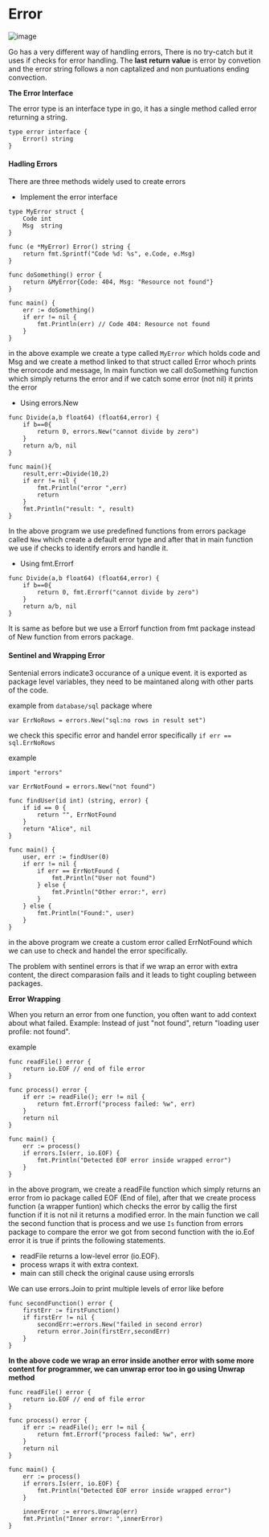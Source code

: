 # Error

![image](https://miro.medium.com/1*ZvwdIQkolJ2z1MILFrQjOQ.jpeg)


 Go has a very different way of handling errors, There is no try-catch but it uses if checks for error handling. The **last return value** is error by convetion and the error string follows a non captalized and non puntuations ending convection.
 
 **The Error Interface**

 The error type is an interface type in go, it has a single method called error returning a string.

```
type error interface {
    Error() string
}
```

#### Hadling Errors

There are three methods widely used to create errors

- Implement the error interface

```
type MyError struct {
    Code int
    Msg  string
}

func (e *MyError) Error() string {
    return fmt.Sprintf("Code %d: %s", e.Code, e.Msg)
}

func doSomething() error {
    return &MyError{Code: 404, Msg: "Resource not found"}
}

func main() {
    err := doSomething()
    if err != nil {
        fmt.Println(err) // Code 404: Resource not found
    }
}
```

in the above example we create a type called `MyError` which holds code and Msg and we create a method linked to that struct called Error whoch prints the errorcode and message, In main function we call doSomething function which simply returns the error and if we catch some error (not nil) it prints the error


- Using errors.New

```
func Divide(a,b float64) (float64,error) {
    if b==0{
        return 0, errors.New("cannot divide by zero")
    }
    return a/b, nil
}

func main(){
    result,err:=Divide(10,2)
    if err != nil {
        fmt.Println("error ",err)
        return
    }
    fmt.Println("result: ", result)
}

```

In the above program we use predefined functions from errors package called `New` which create a default error type and after that in main function we use if checks to identify errors and handle it.

- Using fmt.Errorf

```
func Divide(a,b float64) (float64,error) {
    if b==0{
        return 0, fmt.Errorf("cannot divide by zero")
    }            
    return a/b, nil
}
```

It is same as before but we use a Errorf function from fmt package instead of New function from errors package.


#### Sentinel and Wrapping Error

Sentenial errors indicate3 occurance of a unique event. it is exported as package level variables, they need to be maintaned along with other parts of the code.

example from `database/sql` package where

```
var ErrNoRows = errors.New("sql:no rows in result set")
```
we check this specific error and handel error specifically `if err == sql.ErrNoRows`

example

```
import "errors"

var ErrNotFound = errors.New("not found")

func findUser(id int) (string, error) {
    if id == 0 {
        return "", ErrNotFound
    }
    return "Alice", nil
}

func main() {
    user, err := findUser(0)
    if err != nil {
        if err == ErrNotFound {
            fmt.Println("User not found")
        } else {
            fmt.Println("Other error:", err)
        }
    } else {
        fmt.Println("Found:", user)
    }
}
```

in the above program we create a custom error called ErrNotFound which we can use to check and handel the error specifically.

The problem with sentinel errors is that if we wrap an error with extra content, the direct comparasion fails and it leads to tight coupling between packages.


**Error Wrapping**

When you return an error from one function, you often want to add context about what failed.
Example: Instead of just "not found", return "loading user profile: not found".

example

```
func readFile() error {
    return io.EOF // end of file error
}

func process() error {
    if err := readFile(); err != nil {
        return fmt.Errorf("process failed: %w", err)
    }
    return nil
}

func main() {
    err := process()
    if errors.Is(err, io.EOF) {
        fmt.Println("Detected EOF error inside wrapped error")
    }
}

```

in the above program, we create a readFile function which simply returns an error from io package called EOF (End of file), after that we create process function (a wrapper funtion) which checks the error by callig the first function if it is not nil it returns a modified error. In the main function we call the second function that is process and we use `Is` function from errors package to compare the error we got from second function with the io.Eof error it is true if prints the following statements.

- readFile returns a low-level error (io.EOF).
- process wraps it with extra context.
- main can still check the original cause using errorsIs

We can use errors.Join to print multiple levels of error like before

```
func secondFunction() error {
    firstErr := firstFunction()
    if firstErr != nil {
        secondErr:=errors.New("failed in second error)
        return error.Join(firstErr,secondErr)
    }
}
```

**In the above code we wrap an error inside another error with some more content for programmer, we can unwrap error too in go using Unwrap method**


```
func readFile() error {
    return io.EOF // end of file error
}

func process() error {
    if err := readFile(); err != nil {
        return fmt.Errorf("process failed: %w", err)
    }
    return nil
}

func main() {
    err := process()
    if errors.Is(err, io.EOF) {
        fmt.Println("Detected EOF error inside wrapped error")
    }

    innerError := errors.Unwrap(err)
    fmt.Println("Inner error: ",innerError)
}

```